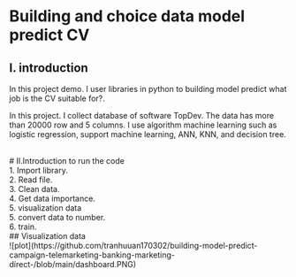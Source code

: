 # Building and choice data model predict CV
## I. introduction
<p>In this project demo. I user libraries in python to building model predict what job is the CV suitable for?.</p><p>In this project. I collect database of software TopDev. The data has more than 20000 row and 5 columns. I use algorithm machine learning such as logistic regression, support machine learning, ANN, KNN, and decision tree.</p><br>
# II.Introduction to run the code<br>
1. Import library.<br>
2. Read file.<br>
3. Clean data.<br>
4. Get data importance.<br>
5. visualization data<br>
5. convert data to number.<br>
6. train. <br>
## Visualization data<br>
![plot](https://github.com/tranhuuan170302/building-model-predict-campaign-telemarketing-banking-marketing-direct-/blob/main/dashboard.PNG)
